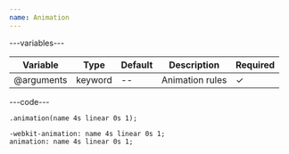 ```yaml
---
name: Animation
---
```


---variables---

| Variable   | Type    | Default | Description     | Required |
| ---------- | ------- | ------- | --------------- | -------- |
| @arguments | keyword | --      | Animation rules | ✓ |

---code---

```less
.animation(name 4s linear 0s 1);
```

```less
-webkit-animation: name 4s linear 0s 1;
animation: name 4s linear 0s 1;
```